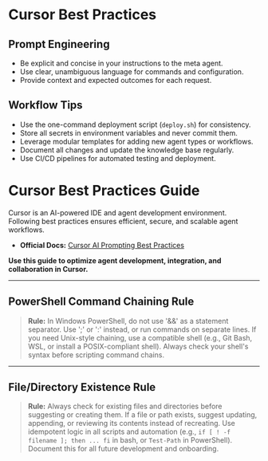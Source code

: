 # Cursor Best Practices

## Prompt Engineering
- Be explicit and concise in your instructions to the meta agent.
- Use clear, unambiguous language for commands and configuration.
- Provide context and expected outcomes for each request.

## Workflow Tips
- Use the one-command deployment script (`deploy.sh`) for consistency.
- Store all secrets in environment variables and never commit them.
- Leverage modular templates for adding new agent types or workflows.
- Document all changes and update the knowledge base regularly.
- Use CI/CD pipelines for automated testing and deployment.

# Cursor Best Practices Guide

Cursor is an AI-powered IDE and agent development environment. Following best practices ensures efficient, secure, and scalable agent workflows.

- **Official Docs:** [Cursor AI Prompting Best Practices](https://docs.cursor.so/)

**Use this guide to optimize agent development, integration, and collaboration in Cursor.**

---

## PowerShell Command Chaining Rule

> **Rule:** In Windows PowerShell, do not use '&&' as a statement separator. Use ';' or ':' instead, or run commands on separate lines. If you need Unix-style chaining, use a compatible shell (e.g., Git Bash, WSL, or install a POSIX-compliant shell). Always check your shell's syntax before scripting command chains.

---

## File/Directory Existence Rule

> **Rule:** Always check for existing files and directories before suggesting or creating them. If a file or path exists, suggest updating, appending, or reviewing its contents instead of recreating. Use idempotent logic in all scripts and automation (e.g., `if [ ! -f filename ]; then ... fi` in bash, or `Test-Path` in PowerShell). Document this for all future development and onboarding. 